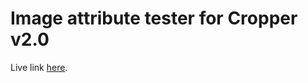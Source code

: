 # Image attribute tester for Cropper v2.0

Live link [here](https://github.com/darshgun/pb-cropper-preview).
